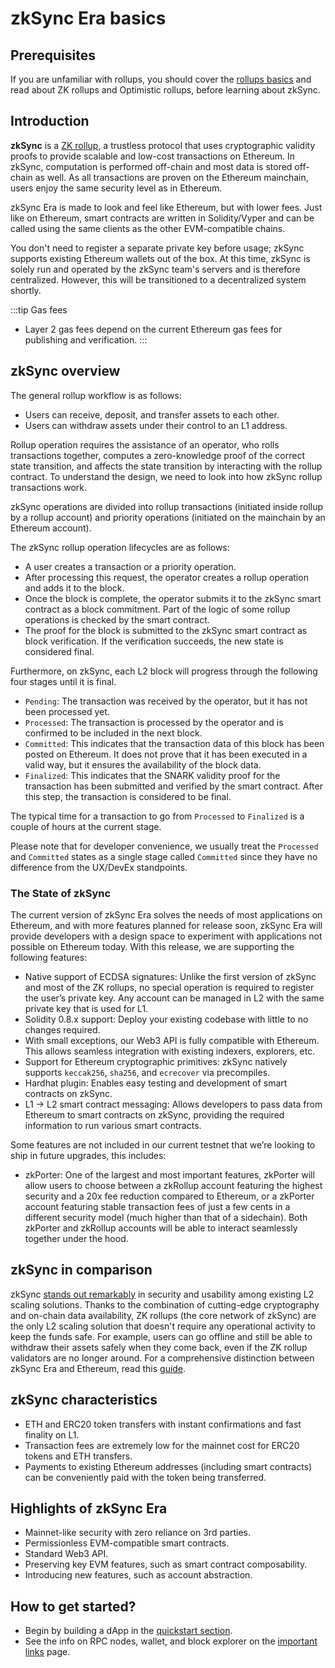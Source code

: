# zkSync Era basics

## Prerequisites

If you are unfamiliar with rollups, you should cover the [rollups basics](./rollups.md) and read about ZK rollups and Optimistic rollups, before learning about zkSync.

## Introduction

**zkSync** is a [ZK rollup](./rollups.md#what-are-zk-rollups), a trustless protocol that uses cryptographic validity proofs to provide
scalable and low-cost transactions on Ethereum.
In zkSync, computation is performed off-chain and most data is stored off-chain as well. As all transactions are proven on the Ethereum
mainchain, users enjoy the same security level as in Ethereum.

zkSync Era is made to look and feel like Ethereum, but with lower fees. Just like on Ethereum, smart contracts are written in Solidity/Vyper and can be called using the same clients as the other EVM-compatible chains.

You don't need to register a separate private key before usage; zkSync supports existing Ethereum wallets out of the box.
At this time, zkSync is solely run and operated by the zkSync team's servers and is therefore centralized. However, this will be transitioned to a decentralized system shortly.

:::tip Gas fees
- Layer 2 gas fees depend on the current Ethereum gas fees for publishing and verification.
:::

## zkSync overview

<!---
Both parts will be able to work with each other and be put together. This means that contracts and accounts on the zkRollup side will be
able to work with accounts on the zkPorter side without any problems, and vice versa.
-->

The general rollup workflow is as follows:

- Users can receive, deposit, and transfer assets to each other.
- Users can withdraw assets under their control to an L1 address.

Rollup operation requires the assistance of an operator, who rolls transactions together, computes a zero-knowledge proof of the correct state transition, and affects the state transition by interacting with the rollup contract.
To understand the design, we need to look into how zkSync rollup transactions work.

zkSync operations are divided into rollup transactions (initiated inside rollup by a rollup account) and priority operations (initiated on the mainchain by an Ethereum account).

The zkSync rollup operation lifecycles are as follows:

- A user creates a transaction or a priority operation.
- After processing this request, the operator creates a rollup operation and adds it to the block.
- Once the block is complete, the operator submits it to the zkSync smart contract as a block commitment. Part of the logic of some rollup operations is checked by the smart contract.
- The proof for the block is submitted to the zkSync smart contract as block verification. If the verification succeeds, the new state is considered final.

Furthermore, on zkSync, each L2 block will progress through the following four stages until it is final.

- `Pending`: The transaction was received by the operator, but it has not been processed yet.
- `Processed`: The transaction is processed by the operator and is confirmed to be included in the next block.
- `Committed`: This indicates that the transaction data of this block has been posted on Ethereum. It does not prove that it has been executed in a valid way, but it ensures the
  availability of the block data.
- `Finalized`: This indicates that the SNARK validity proof for the transaction has been submitted and verified by the smart contract. After this step, the transaction is considered to be final.

The typical time for a transaction to go from `Processed` to `Finalized` is a couple of hours at the current stage.

Please note that for developer convenience, we usually treat the `Processed` and `Committed` states as a single stage called `Committed` since they have no difference from the UX/DevEx standpoints.

### The State of zkSync

The current version of zkSync Era solves the needs of most applications on Ethereum, and with more features planned for release soon, zkSync Era will provide developers with a design space to experiment with applications not possible on Ethereum today. With this release, we are supporting the following features:

- Native support of ECDSA signatures: Unlike the first version of zkSync and most of the ZK rollups, no special operation is required to register the user’s private key. Any account can be managed in L2 with the same private key that is used for L1.
- Solidity 0.8.x support: Deploy your existing codebase with little to no changes required.
- With small exceptions, our Web3 API is fully compatible with Ethereum. This allows seamless integration with existing indexers, explorers, etc.
- Support for Ethereum cryptographic primitives: zkSync natively supports `keccak256`, `sha256`, and `ecrecover` via precompiles.
- Hardhat plugin: Enables easy testing and development of smart contracts on zkSync.
- L1 → L2 smart contract messaging: Allows developers to pass data from Ethereum to smart contracts on zkSync, providing the required information to run various smart contracts.

Some features are not included in our current testnet that we’re looking to ship in future upgrades, this includes:

- zkPorter: One of the largest and most important features, zkPorter will allow users to choose between a zkRollup account featuring the highest security and a 20x fee reduction compared to Ethereum, or a zkPorter account featuring stable transaction fees of just a few cents in a different security model (much higher than that of a sidechain). Both zkPorter and zkRollup accounts will be able to interact seamlessly together under the hood.

## zkSync in comparison

zkSync [stands out remarkably](https://blog.matter-labs.io/evaluating-ethereum-l2-scaling-solutions-a-comparison-framework-b6b2f410f955) in security and usability among existing L2 scaling solutions.
Thanks to the combination of cutting-edge cryptography and on-chain data availability, ZK rollups (the core network of zkSync) are the only L2 scaling solution that doesn't
require any operational activity to keep the funds safe.
For example, users can go offline and still be able to withdraw their assets safely when they come back, even if the ZK rollup validators are no longer around.
For a comprehensive distinction between zkSync Era and Ethereum, read this [guide](../../reference/architecture/differences-with-ethereum.md).

## zkSync characteristics

- ETH and ERC20 token transfers with instant confirmations and fast finality on L1.
- Transaction fees are extremely low for the mainnet cost for ERC20 tokens and ETH transfers.
- Payments to existing Ethereum addresses (including smart contracts) can be conveniently paid with the token being transferred.

## Highlights of zkSync Era

- Mainnet-like security with zero reliance on 3rd parties.
- Permissionless EVM-compatible smart contracts.
- Standard Web3 API.
- Preserving key EVM features, such as smart contract composability.
- Introducing new features, such as account abstraction.

## How to get started?

- Begin by building a dApp in the [quickstart section](../../dev/building-on-zksync/hello-world.md).
- See the info on RPC nodes, wallet, and block explorer on the [important links](../troubleshooting/important-links.md) page.